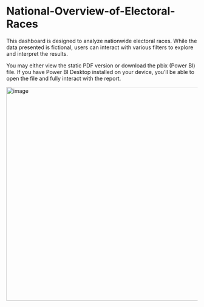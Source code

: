 # National-Overview-of-Electoral-Races
This dashboard is designed to analyze nationwide electoral races. While the data presented is fictional, users can interact with various filters to explore and interpret the results.

You may either view the static PDF version or download the pbix (Power BI) file. If you have Power BI Desktop installed on your device, you’ll be able to open the file and fully interact with the report.

<img width="995" height="564" alt="image" src="https://github.com/user-attachments/assets/0bcb4e32-369b-4431-8bd6-e481ac94e647" />
